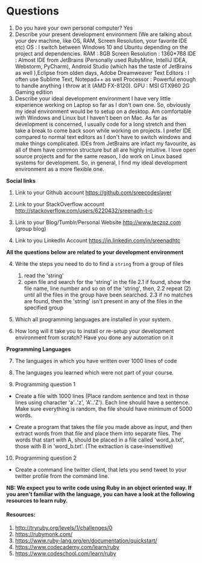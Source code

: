 # Questions

1. Do you have your own personal computer?
	Yes
2. Describe your present development environment (We are talking about your dev machine, like OS, RAM, Screen Resolution, your favorite IDE etc)
	OS : I switch between Windows 10 and Ubuntu depending on the project and dependencies.
	RAM : 8GB
	Screen Resolution : 1360*768
	IDE : Almost IDE from JetBrains (Personally used RubyMine, IntelliJ IDEA, Webstorm, PyCharm), Android Studio (which has the taste of JetBrains as well ),Eclipse from olden days, Adobe Dreamweaver
	Text Editors : I often use Sublime Text, Notepad++ as well
	Processor : Powerful enough to handle anything I throw at it (AMD FX-8120).
	GPU : MSI GTX960 2G Gaming edition
3. Describe your ideal development environment
	I have very little experience working on Laptop so far as I don't own one.
	So, obviously my ideal environment would be to setup on a desktop. 
	Am comfortable with Windows and Linux but I haven't been on Mac. As far as development is concerned, I usually code for a long stretch and then take a break to come back soon while working on projects. I prefer IDE compared to normal text editors as I don't have to switch windows and make things complicated.
	IDEs from JetBrains are infact my favourite, as all of them have common structure but all are highly intuitive.
	I love open source projects and for the same reason, I do work on Linux based systems for development. So, in general, I find my ideal development environment as a more flexible one.
	
**Social links**

1. Link to your Github account
	https://github.com/sreecodeslayer
	
2. Link to your StackOverflow account
	http://stackoverflow.com/users/6220432/sreenadh-t-c

3. Link to your Blog/Tumblr/Personal Website
	http://www.teczoz.com  (group blog)
	
4. Link to you LinkedIn Account
	https://in.linkedin.com/in/sreenadhtc
	
**All the questions below are related to your development environment**

4. Write the steps you need to do to find a `string` from a group of files
	1. read the 'string'
	2. open file and search for the 'string' in the file
		2.1 if found, show the file name, line number and so on of the 'string', then,
		2.2 repeat (2) until all the files in the group have been searched.
		2.3 if no matches are found, then the 'string' isn't present in any of the files in the specified group

5. Which all programming languages are installed in your system.

6. How long will it take you to install or re-setup your development environment from scratch? Have you done any automation on it

**Programming Languages**

7. The languages in which you have written over 1000 lines of code

8. The languages you learned which were not part of your course.

9. Programming question 1

  * Create a file with 1000 lines (Place random sentence and text in those lines using character 'a'..'z', 'A'..'Z'). Each line should have a sentence. Make sure everything is random, the file should have minimum of 5000 words.

  * Create a program that takes the file you made above as input, and then extract words from that file and place them into separate files. The words that start with A, should be placed in a file called 'word_a.txt', those with B in 'word_b.txt'. (The extraction is case-insensitive)

10. Programming question 2

  * Create a command line twitter client, that lets you send tweet to your twitter profile from the command line.


  **NB: We expect you to write code using Ruby in an object oriented way. If you aren't familiar with the language, you can have a look at the following resources to learn ruby.**

  #### Resources:
  1. http://tryruby.org/levels/1/challenges/0
  2. https://rubymonk.com/
  3. https://www.ruby-lang.org/en/documentation/quickstart/
  4. https://www.codecademy.com/learn/ruby
  5. https://www.codeschool.com/learn/ruby

